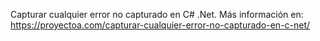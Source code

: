 Capturar cualquier error no capturado en C# .Net. Más información en: https://proyectoa.com/capturar-cualquier-error-no-capturado-en-c-net/

